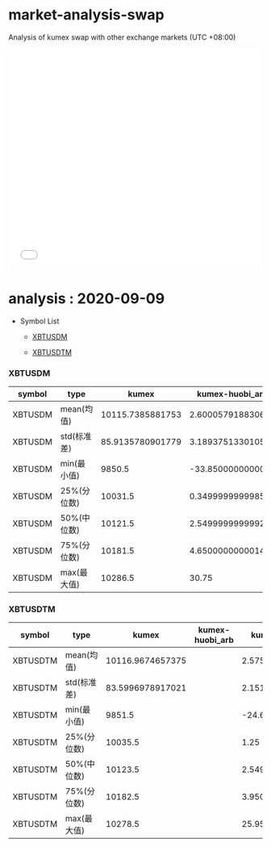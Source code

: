 # market-analysis-swap
Analysis of kumex swap with other exchange markets (UTC +08:00)

<iframe width="100%" height="440" src="./data.html" frameborder="no" border="0" scrolling="no"></iframe>

# analysis : 2020-09-09
* Symbol List

  * [XBTUSDM](#xbtusdm)

  * [XBTUSDTM](#xbtusdtm)


### XBTUSDM

symbol|type|kumex|kumex-huobi_arb|kumex-okex_arb
---|---|---|---|---
XBTUSDM | mean(均值) | 10115.7385881753 | 2.60005791883067 | -0.385374289480074
XBTUSDM | std(标准差) | 85.9135780901779 | 3.1893751330105 | 2.59604516291903
XBTUSDM | min(最小值) | 9850.5 | -33.8500000000004 | -25.6000000000004
XBTUSDM | 25%(分位数) | 10031.5 | 0.349999999998545 | -2.34999999999855
XBTUSDM | 50%(中位数) | 10121.5 | 2.54999999999927 | -0.450000000000728
XBTUSDM | 75%(分位数) | 10181.5 | 4.65000000000146 | 1.45000000000073
XBTUSDM | max(最大值) | 10286.5 | 30.75 | 18.5499999999993


### XBTUSDTM

symbol|type|kumex|kumex-huobi_arb|kumex-okex_arb
---|---|---|---|---
XBTUSDTM | mean(均值) | 10116.9674657375 |  | 2.57558232261288
XBTUSDTM | std(标准差) | 83.5996978917021 |  | 2.15108370152248
XBTUSDTM | min(最小值) | 9851.5 |  | -24.6500000000014
XBTUSDTM | 25%(分位数) | 10035.5 |  | 1.25
XBTUSDTM | 50%(中位数) | 10123.5 |  | 2.54999999999927
XBTUSDTM | 75%(分位数) | 10182.5 |  | 3.95000000000073
XBTUSDTM | max(最大值) | 10278.5 |  | 25.9500000000007

